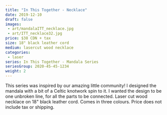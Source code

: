 ```yaml
---
title: "In This Together - Necklace"
date: 2019-12-10
draft: false
images:
 - art/mandalaITT_necklace.jpg
 - art/ITT_necklace32.jpg
price: $38 CDN + tax
size: 18" black leather cord
medium: lasercut wood necklace 
categories:
 - laser
series: In This Together - Mandala Series
seriesGroup: 2020-45-45-1234
weight: 2
---
```


This series was inspired by our amazing little community! I designed the mandala with a bit of a Celtic knotwork spin to it. I wanted the design to be one unbroken line, for all the parts to be connected. Laser cut wood necklace on 18" black leather cord. Comes in three colours. Price does not include tax or shipping.
